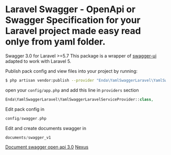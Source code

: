 Laravel Swagger - OpenApi or Swagger Specification for your Laravel project made easy read onlye from yaml folder.
==========

Swagger 3.0 for Laravel >=5.7
This package is a wrapper of [swagger-ui](https://github.com/swagger-api/swagger-ui) adapted to work with Laravel 5.

Publish pack config and view files into your project by running:

```bash
$ php artisan vendor:publish --provider "Enda\YamlSwaggerLaravel\YamlSwaggerLaravelServiceProvider"
```
open your `config/app.php` and add this line in `providers` section
```php
Enda\YamlSwaggerLaravel\YamlSwaggerLaravelServiceProvider::class,
```
Edit pack config in 
```php
config/swagger.php
```

Edit and create documents swagger in 
```php
documents/swagger_v1
```
[Document swagger open api 3.0](https://swagger.io/specification/)
[Nexus](https://nexusfrontier.tech/)